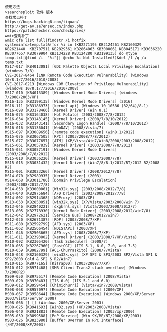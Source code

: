 	使用方法
	>searchsploit 软件 版本
	查找常见补丁
	https://bugs.hacking8.com/tiquan/
	http://get-av.se7ensec.cn/index.php
	https://patchchecker.com/checkprivs/
	wmic查询补丁
	wmic qfe list full|findstr /i hotfix
	systeminfo>temp.txt&(for %i in (KB2271195 KB2124261 KB2160329 KB2621440  KB2707511 KB2829361 KB2864063 KB3000061 KB3045171 KB3036220 KB3077657 KB3079904 KB3134228 KB3124280 KB3199135) do @type temp.txt|@find /i  "%i"|| @echo %i Not Installed!)&del /f /q /a temp.txt
	MS17-017 [KB4013081] [GDI Palette Objects Local Privilege Escalation] (windows 7/8) 
	CVE-2017-8464 [LNK Remote Code Execution Vulnerability] (windows 10/8.1/7/2016/2010/2008) 
	CVE-2017-0213 [Windows COM Elevation of Privilege Vulnerability] (windows 10/8.1/7/2016/2010/2008) 
	MS17-010 [KB4013389] [Windows Kernel Mode Drivers] (windows 7/2008/2003/XP) 
	MS16-135 [KB3199135] [Windows Kernel Mode Drivers] (2016) 
	MS16-111 [KB3186973] [kernel api] (Windows 10 10586 (32/64)/8.1) 
	MS16-098 [KB3178466] [Kernel Driver] (Win 8.1) 
	MS16-075 [KB3164038] [Hot Potato] (2003/2008/7/8/2012) 
	MS16-034 [KB3143145] [Kernel Driver] (2008/7/8/10/2012) 
	MS16-032 [KB3143141] [Secondary Logon Handle] (2008/7/8/10/2012) 
	MS16-016 [KB3136041] [WebDAV] (2008/Vista/7) 
	MS15-097 [KB3089656] [remote code execution] (win8.1/2012) 
	MS15-076 [KB3067505] [RPC] (2003/2008/7/8/2012) 
	MS15-077 [KB3077657] [ATM] (XP/Vista/Win7/Win8/2000/2003/2008/2012) 
	MS15-061 [KB3057839] [Kernel Driver] (2003/2008/7/8/2012) 
	MS15-051 [KB3057191] [Windows Kernel Mode Drivers] (2003/2008/7/8/2012) 
	MS15-010 [KB3036220] [Kernel Driver] (2003/2008/7/8) 
	MS15-015 [KB3031432] [Kernel Driver] (Win7/8/8.1/2012/RT/2012 R2/2008 R2) 
	MS15-001 [KB3023266] [Kernel Driver] (2008/2012/7/8) 
	MS14-070 [KB2989935] [Kernel Driver] (2003) 
	MS14-068 [KB3011780] [Domain Privilege Escalation] (2003/2008/2012/7/8) 
	MS14-058 [KB3000061] [Win32k.sys] (2003/2008/2012/7/8) 
	MS14-040 [KB2975684] [AFD Driver] (2003/2008/2012/7/8) 
	MS14-002 [KB2914368] [NDProxy] (2003/XP) 
	MS13-053 [KB2850851] [win32k.sys] (XP/Vista/2003/2008/win 7) 
	MS13-046 [KB2840221] [dxgkrnl.sys] (Vista/2003/2008/2012/7) 
	MS13-005 [KB2778930] [Kernel Mode Driver] (2003/2008/2012/win7/8) 
	MS12-042 [KB2972621] [Service Bus] (2008/2012/win7) 
	MS12-020 [KB2671387] [RDP] (2003/2008/7/XP) 
	MS11-080 [KB2592799] [AFD.sys] (2003/XP) 
	MS11-062 [KB2566454] [NDISTAPI] (2003/XP) 
	MS11-046 [KB2503665] [AFD.sys] (2003/2008/7/XP) 
	MS11-011 [KB2393802] [kernel Driver] (2003/2008/7/XP/Vista) 
	MS10-092 [KB2305420] [Task Scheduler] (2008/7) 
	MS10-065 [KB2267960] [FastCGI] (IIS 5.1, 6.0, 7.0, and 7.5) 
	MS10-059 [KB982799] [ACL-Churraskito] (2008/7/Vista) 
	MS10-048 [KB2160329] [win32k.sys] (XP SP2 & SP3/2003 SP2/Vista SP1 & SP2/2008 Gold & SP2 & R2/Win7) 
	MS10-015 [KB977165] [KiTrap0D] (2003/2008/7/XP) 
	MS10-012 [KB971468] [SMB Client Trans2 stack overflow] (Windows 7/2008R2) 
	MS09-050 [KB975517] [Remote Code Execution] (2008/Vista) 
	MS09-020 [KB970483] [IIS 6.0] (IIS 5.1 and 6.0) 
	MS09-012 [KB959454] [Chimichurri] (Vista/win7/2008/Vista) 
	MS08-068 [KB957097] [Remote Code Execution] (2000/XP) 
	MS08-067 [KB958644] [Remote Code Execution] (Windows 2000/XP/Server 2003/Vista/Server 2008) 
	MS08-066 [] [] (Windows 2000/XP/Server 2003) 
	MS08-025 [KB941693] [Win32.sys] (XP/2003/2008/Vista) 
	MS06-040 [KB921883] [Remote Code Execution] (2003/xp/2000) 
	MS05-039 [KB899588] [PnP Service] (Win 9X/ME/NT/2000/XP/2003)
	MS03-026 [KB823980] [Buffer Overrun In RPC Interface] (/NT/2000/XP/2003)
